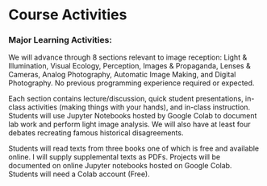 # Course Activities

### Major Learning Activities:  

We will advance through 8 sections relevant to image reception: Light & Illumination, Visual Ecology, Perception, Images & Propaganda, Lenses & Cameras, Analog Photography, Automatic Image Making, and Digital Photography. No previous programming experience required or expected.

Each section contains lecture/discussion, quick student presentations, in-class activities \(making things with your hands\), and in-class instruction. Students will use Jupyter Notebooks hosted by Google Colab to document lab work and perform light image analysis. We will also have at least four debates recreating famous historical disagreements.

Students will read texts from three books one of which is free and available online. I will supply supplemental texts as PDFs. Projects will be documented on online Jupyter notebooks hosted on Google Colab. Students will need a Colab account \(Free\).

